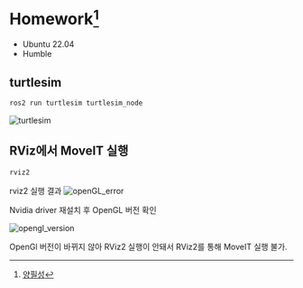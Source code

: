 # Homework[^ypilseong]
[^ypilseong]: [양필성](https://github.com/ypilseong)


- Ubuntu 22.04
- Humble


## turtlesim


```sh
ros2 run turtlesim turtlesim_node
```


![turtlesim](./figs/turtlesim.png)


## RViz에서 MoveIT 실행


```sh
rviz2
```

rviz2 실행 결과 
![openGL_error](./figs/openGL_error.png)


Nvidia driver 재설치 후 OpenGL 버전 확인


![opengl_version](./figs/opengl_version.png)


OpenGl 버전이 바뀌지 않아 RViz2 실행이 안돼서 RViz2를 통해 MoveIT 실행 불가.